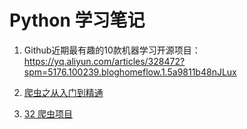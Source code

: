 # Python 学习笔记
1. Github近期最有趣的10款机器学习开源项目：  
https://yq.aliyun.com/articles/328472?spm=5176.100239.bloghomeflow.1.5a9811b48nJLux

2. [爬虫之从入门到精通](https://zhuanlan.zhihu.com/pachong)

3. [32 爬虫项目](https://www.jianshu.com/p/39d4b15c05ee)
